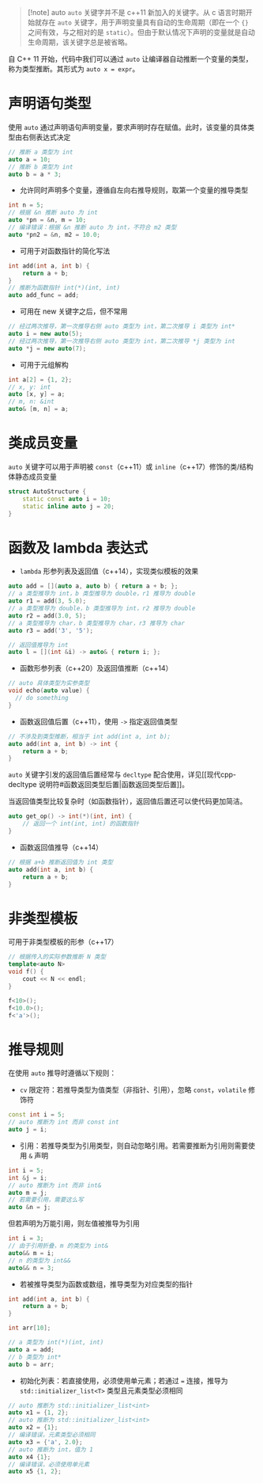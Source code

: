 > [!note] auto
> `auto` 关键字并不是 c++11 新加入的关键字。从 c 语言时期开始就存在 `auto` 关键字，用于声明变量具有自动的生命周期（即在一个 `{}` 之间有效，与之相对的是 `static`）。但由于默认情况下声明的变量就是自动生命周期，该关键字总是被省略。

自 C++ 11 开始，代码中我们可以通过 `auto` 让编译器自动推断一个变量的类型，称为类型推断。其形式为 `auto x = expr`。
# 声明语句类型

使用 `auto` 通过声明语句声明变量，要求声明时存在赋值。此时，该变量的具体类型由右侧表达式决定

```c++
// 推断 a 类型为 int
auto a = 10;
// 推断 b 类型为 int
auto b = a * 3;
```

- 允许同时声明多个变量，遵循自左向右推导规则，取第一个变量的推导类型

```c++
int n = 5;
// 根据 &n 推断 auto 为 int
auto *pn = &n, m = 10;
// 编译错误：根据 &n 推断 auto 为 int，不符合 m2 类型
auto *pn2 = &n, m2 = 10.0;
```

- 可用于对函数指针的简化写法

```c++
int add(int a, int b) {
    return a + b;
}
// 推断为函数指针 int(*)(int, int)
auto add_func = add;
```

- 可用在 new 关键字之后，但不常用

```c++
// 经过两次推导，第一次推导右侧 auto 类型为 int，第二次推导 i 类型为 int*
auto i = new auto(5);
// 经过两次推导，第一次推导右侧 auto 类型为 int，第二次推导 *j 类型为 int
auto *j = new auto(7);
```

- 可用于元组解构

```c++
int a[2] = {1, 2};
// x, y: int
auto [x, y] = a;
// m, n: &int
auto& [m, n] = a;
```
# 类成员变量

`auto` 关键字可以用于声明被 `const`（c++11）或 `inline`（c++17）修饰的类/结构体静态成员变量

```c++
struct AutoStructure {
    static const auto i = 10;
    static inline auto j = 20;
}
```
# 函数及 lambda 表达式

- `lambda` 形参列表及返回值（c++14），实现类似模板的效果

```c++
auto add = [](auto a, auto b) { return a + b; };
// a 类型推导为 int，b 类型推导为 double，r1 推导为 double
auto r1 = add(3, 5.0);
// a 类型推导为 double，b 类型推导为 int，r2 推导为 double
auto r2 = add(3.0, 5);
// a 类型推导为 char，b 类型推导为 char，r3 推导为 char
auto r3 = add('3', '5');

// 返回值推导为 int
auto l = [](int &i) -> auto& { return i; };
```

- 函数形参列表（c++20）及返回值推断（c++14）

```c++
// auto 具体类型为实参类型
void echo(auto value) {
  // do something
}
```

- 函数返回值后置（c++11），使用 `->` 指定返回值类型

```c++
// 不涉及到类型推断，相当于 int add(int a, int b);
auto add(int a, int b) -> int {
    return a + b;
}
```

`auto` 关键字引发的返回值后置经常与 `decltype` 配合使用，详见[[现代cpp-decltype 说明符#函数返回类型后置|函数返回类型后置]]。

当返回值类型比较复杂时（如函数指针），返回值后置还可以使代码更加简洁。

```c++
auto get_op() -> int(*)(int, int) {
    // 返回一个 int(int, int) 的函数指针
}
```

- 函数返回值推导（c++14）

```c++
// 根据 a+b 推断返回值为 int 类型
auto add(int a, int b) {
    return a + b;
}
```
# 非类型模板

可用于非类型模板的形参（c++17）

```c++
// 根据传入的实际参数推断 N 类型
template<auto N>
void f() {
    cout << N << endl;
}

f<10>();  
f<10.0>();  
f<'a'>();
```
# 推导规则

在使用 `auto` 推导时遵循以下规则：

- `cv` 限定符：若推导类型为值类型（非指针、引用），忽略 `const`，`volatile` 修饰符

```c++
const int i = 5;
// auto 推断为 int 而非 const int
auto j = i;
```

- 引用：若推导类型为引用类型，则自动忽略引用。若需要推断为引用则需要使用 `&` 声明

```c++
int i = 5;
int &j = i;
// auto 推断为 int 而非 int&
auto m = j;
// 若需要引用，需要这么写
auto &n = j;
```

但若声明为万能引用，则左值被推导为引用

```c++
int i = 3;
// 由于引用折叠，m 的类型为 int&
auto&& m = i;
// n 的类型为 int&&
auto&& n = 3;
```

- 若被推导类型为函数或数组，推导类型为对应类型的指针

```c++
int add(int a, int b) {
    return a + b;
}

int arr[10];

// a 类型为 int(*)(int, int)
auto a = add;
// b 类型为 int*
auto b = arr;
```

- 初始化列表：若直接使用，必须使用单元素；若通过 `=` 连接，推导为 `std::initializer_list<T>` 类型且元素类型必须相同

```c++
// auto 推断为 std::initializer_list<int>
auto x1 = {1, 2};
// auto 推断为 std::initializer_list<int>
auto x2 = {1};
// 编译错误，元素类型必须相同
auto x3 = {'a', 2.0};
// auto 推断为 int，值为 1
auto x4 {1};
// 编译错误，必须使用单元素
auto x5 {1, 2};
```